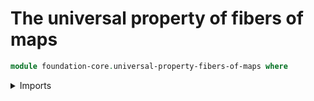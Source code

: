 # The universal property of fibers of maps

```agda
module foundation-core.universal-property-fibers-of-maps where
```

<details><summary>Imports</summary>

```agda

```

</details>

